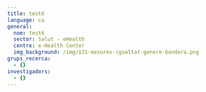 ```yaml
---
title: test6
language: ca
general:
  nom: test6
  sector: Salut - eHealth
  centre: e-Health Center
  img_background: /img/131-mesures-igualtat-genere-bandera.png
grups_recerca:
  - {}
investigadors:
  - {}
---
```

